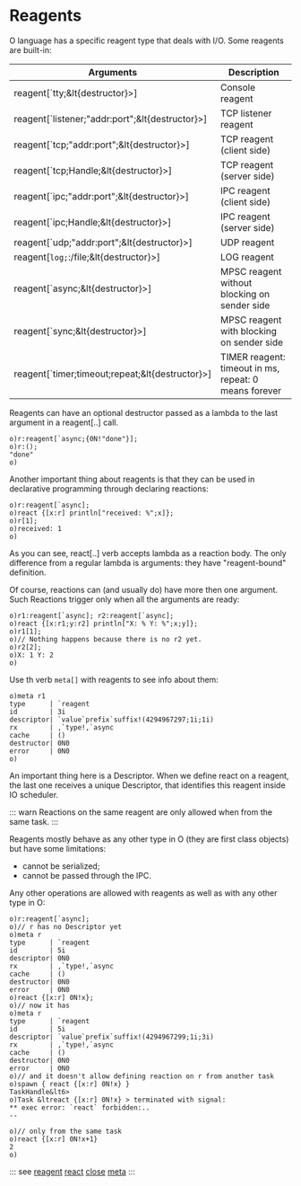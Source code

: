 # Reagents

O language has a specific reagent type that deals with I/O. Some reagents are built-in:

| Arguments | Description |
| --- | --- |
| reagent[`tty;&lt{destructor}>] | Console reagent |
| reagent[`listener;"addr:port";&lt{destructor}>] | TCP listener reagent |
| reagent[`tcp;"addr:port";&lt{destructor}>] | TCP reagent (client side) |
| reagent[`tcp;Handle;&lt{destructor}>] | TCP reagent (server side) |
| reagent[`ipc;"addr:port";&lt{destructor}>] | IPC reagent (client side) |
| reagent[`ipc;Handle;&lt{destructor}>] | IPC reagent (server side) |
| reagent[`udp;"addr:port";&lt{destructor}>] | UDP reagent |
| reagent[`log;`:/file;&lt{destructor}>] | LOG reagent |
| reagent[`async;&lt{destructor}>] | MPSC reagent without blocking on sender side |
| reagent[`sync;&lt{destructor}>] | MPSC reagent with blocking on sender side |
| reagent[`timer;timeout;repeat;&lt{destructor}>] | TIMER reagent: timeout in ms, repeat: 0 means forever |

Reagents can have an optional destructor passed as a lambda to the last argument in a reagent[..] call.

```o
o)r:reagent[`async;{0N!"done"}];
o)r:();
"done"
o)
```

Another important thing about reagents is that they can be used in declarative programming through declaring reactions:

```o
o)r:reagent[`async];
o)react {[x:r] println["received: %";x]};
o)r[1];
o)received: 1
o)
```

As you can see, react[..] verb accepts lambda as a reaction body. The only difference from a regular lambda is arguments: they have "reagent-bound" definition.

Of course, reactions can (and usually do) have more then one argument. Such Reactions trigger only when all the arguments are ready:

```o
o)r1:reagent[`async]; r2:reagent[`async];
o)react {[x:r1;y:r2] println["X: % Y: %";x;y]};
o)r1[1];
o)// Nothing happens because there is no r2 yet.
o)r2[2];
o)X: 1 Y: 2
o)
```

Use th verb `meta[]` with reagents to see info about them:

```o
o)meta r1
type      | `reagent
id        | 3i
descriptor| `value`prefix`suffix!(4294967297;1i;1i)
rx        | ,`type!,`async
cache     | ()
destructor| 0N0
error     | 0N0
o)
```

An important thing here is a Descriptor. When we define react on a reagent, the last one receives a unique Descriptor, that identifies this reagent inside IO scheduler.

::: warn
Reactions on the same reagent are only allowed when from the same task.
:::

Reagents mostly behave as any other type in O (they are first class objects) but have some limitations:

- cannot be serialized;
- cannot be passed through the IPC.

Any other operations are allowed with reagents as well as with any other type in O:

```o
o)r:reagent[`async];
o)// r has no Descriptor yet
o)meta r
type      | `reagent
id        | 5i
descriptor| 0N0
rx        | ,`type!,`async
cache     | ()
destructor| 0N0
error     | 0N0
o)react {[x:r] 0N!x};
o)// now it has
o)meta r
type      | `reagent
id        | 5i
descriptor| `value`prefix`suffix!(4294967299;1i;3i)
rx        | ,`type!,`async
cache     | ()
destructor| 0N0
error     | 0N0
o)// and it doesn't allow defining reaction on r from another task
o)spawn { react {[x:r] 0N!x} }
TaskHandle&lt6>
o)Task &ltreact {[x:r] 0N!x} > terminated with signal:
** exec error: `react` forbidden:..
--

o)// only from the same task
o)react {[x:r] 0N!x+1}
2
o)
```

::: see
[reagent](/verbs/other/reagent.md)
[react](/verbs/other/react.md)
[close](/verbs/other/close.md)
[meta](/verbs/other/meta.md)
:::
